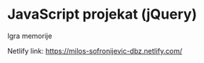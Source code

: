 # JavaScript projekat (jQuery)

Igra memorije

Netlify link: https://milos-sofronijevic-dbz.netlify.com/
